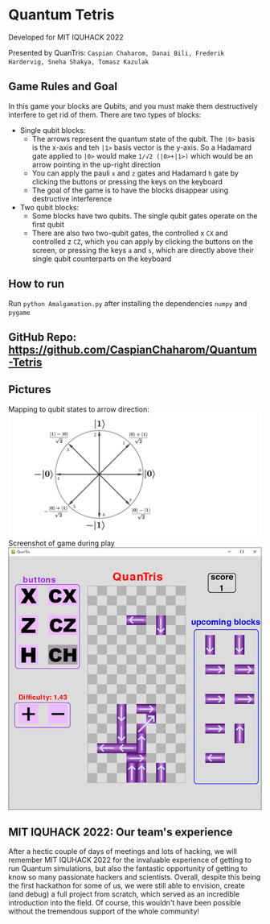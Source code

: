 # Quantum Tetris

Developed for MIT IQUHACK 2022 

Presented by QuanTris: `Caspian Chaharom, Danai Bili, Frederik Hardervig, Sneha Shakya, Tomasz Kazulak`

## Game Rules and Goal

In this game your blocks are Qubits, and you must make them destructively interfere to get rid of them.
There are two types of blocks:
* Single qubit blocks:
  * The arrows represent the quantum state of the qubit. The `|0>` basis is the x-axis and teh `|1>` basis vector is the y-axis. So a Hadamard gate applied to `|0>` would make `1/√2 (|0>+|1>)` which would be an arrow pointing in the up-right direction 
  * You can apply the pauli `x` and `z` gates and Hadamard `h` gate by clicking the buttons or pressing the keys on the keyboard
  * The goal of the game is to have the blocks disappear using destructive interference
* Two qubit blocks:
  * Some blocks have two qubits. The single qubit gates operate on the first qubit
  * There are also two two-qubit gates, the controlled x `CX` and controlled z `CZ`, which you can apply by clicking the buttons on the screen, or pressing the keys `a` and `s`, which are directly above their single qubit counterparts on the keyboard

## How to run

Run `python Amalgamation.py` after installing the dependencies `numpy` and `pygame`

## GitHub Repo: https://github.com/CaspianChaharom/Quantum-Tetris


## Pictures
Mapping to qubit states to arrow direction:
![](Pictures/Clock.png)
Screenshot of game during play
![](Pictures/Game.png)


## MIT IQUHACK 2022: Our team's experience

After a hectic couple of days of meetings and lots of hacking, we will remember MIT IQUHACK 2022 for the invaluable experience of getting to run Quantum simulations, but also the fantastic opportunity of getting to know so many passionate hackers and scientists. Overall, despite this being the first hackathon for some of us, we were still able to envision, create (and debug) a full project from scratch, which served as an incredible introduction into the field. Of course, this wouldn't have been possible without the tremendous support of the whole community! 
